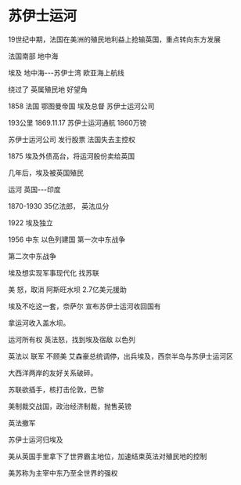 # 苏伊士运河

19世纪中期，法国在美洲的殖民地利益上抢输英国，重点转向东方发展

法国南部 地中海

埃及  地中海---苏伊士湾   欧亚海上航线

绕过了 英属殖民地 好望角

1858 法国   鄂图曼帝国 埃及总督  苏伊士运河公司 

193公里  1869.11.17 苏伊士运河通航  1860万镑

苏伊士运河公司 发行股票   法国失去主控权

1875 埃及外债高台，将运河股份卖给英国

几年后，埃及被英国殖民

运河   英国---印度

1870-1930  35亿法郎， 英法瓜分

1922 埃及独立  

1956 中东  以色列建国  第一次中东战争



第二次中东战争

埃及想实现军事现代化 找苏联

美 怒，取消 阿斯旺水坝  2.7亿美元援助

埃及不吃这一套，奈萨尔 宣布苏伊士运河收回国有

拿运河收入盖水坝。

运河所有权 英法怒，找到埃及宿敌 以色列

英法以 联军  不顾美 艾森豪总统调停，出兵埃及，西奈半岛与苏伊士运河区

大西洋两岸的友好关系破碎。

苏联欲插手，核打击伦敦，巴黎

美制裁交战国，政治经济制裁，抛售英镑

英法撤军

苏伊士运河归埃及

美从英国手里拿下了世界霸主地位，加速结束英法对殖民地的控制

美苏称为主宰中东乃至全世界的强权

